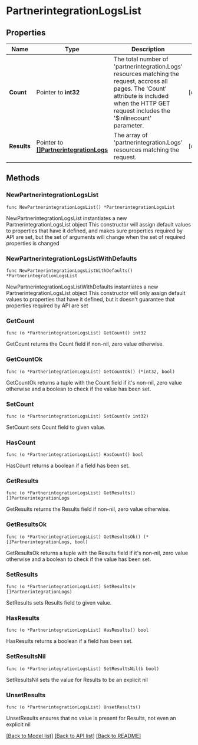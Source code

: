 # PartnerintegrationLogsList

## Properties

Name | Type | Description | Notes
------------ | ------------- | ------------- | -------------
**Count** | Pointer to **int32** | The total number of &#39;partnerintegration.Logs&#39; resources matching the request, accross all pages. The &#39;Count&#39; attribute is included when the HTTP GET request includes the &#39;$inlinecount&#39; parameter. | [optional] 
**Results** | Pointer to [**[]PartnerintegrationLogs**](PartnerintegrationLogs.md) | The array of &#39;partnerintegration.Logs&#39; resources matching the request. | [optional] 

## Methods

### NewPartnerintegrationLogsList

`func NewPartnerintegrationLogsList() *PartnerintegrationLogsList`

NewPartnerintegrationLogsList instantiates a new PartnerintegrationLogsList object
This constructor will assign default values to properties that have it defined,
and makes sure properties required by API are set, but the set of arguments
will change when the set of required properties is changed

### NewPartnerintegrationLogsListWithDefaults

`func NewPartnerintegrationLogsListWithDefaults() *PartnerintegrationLogsList`

NewPartnerintegrationLogsListWithDefaults instantiates a new PartnerintegrationLogsList object
This constructor will only assign default values to properties that have it defined,
but it doesn't guarantee that properties required by API are set

### GetCount

`func (o *PartnerintegrationLogsList) GetCount() int32`

GetCount returns the Count field if non-nil, zero value otherwise.

### GetCountOk

`func (o *PartnerintegrationLogsList) GetCountOk() (*int32, bool)`

GetCountOk returns a tuple with the Count field if it's non-nil, zero value otherwise
and a boolean to check if the value has been set.

### SetCount

`func (o *PartnerintegrationLogsList) SetCount(v int32)`

SetCount sets Count field to given value.

### HasCount

`func (o *PartnerintegrationLogsList) HasCount() bool`

HasCount returns a boolean if a field has been set.

### GetResults

`func (o *PartnerintegrationLogsList) GetResults() []PartnerintegrationLogs`

GetResults returns the Results field if non-nil, zero value otherwise.

### GetResultsOk

`func (o *PartnerintegrationLogsList) GetResultsOk() (*[]PartnerintegrationLogs, bool)`

GetResultsOk returns a tuple with the Results field if it's non-nil, zero value otherwise
and a boolean to check if the value has been set.

### SetResults

`func (o *PartnerintegrationLogsList) SetResults(v []PartnerintegrationLogs)`

SetResults sets Results field to given value.

### HasResults

`func (o *PartnerintegrationLogsList) HasResults() bool`

HasResults returns a boolean if a field has been set.

### SetResultsNil

`func (o *PartnerintegrationLogsList) SetResultsNil(b bool)`

 SetResultsNil sets the value for Results to be an explicit nil

### UnsetResults
`func (o *PartnerintegrationLogsList) UnsetResults()`

UnsetResults ensures that no value is present for Results, not even an explicit nil

[[Back to Model list]](../README.md#documentation-for-models) [[Back to API list]](../README.md#documentation-for-api-endpoints) [[Back to README]](../README.md)


